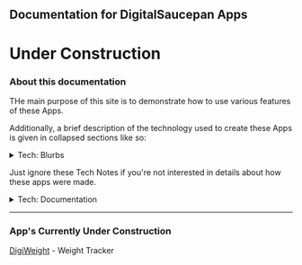 ## Documentation for DigitalSaucepan Apps

# **Under Construction**

### About this documentation
THe main purpose of this site is to demonstrate how to use various features of these Apps.  

Additionally, a brief description of the technology used to create these Apps is given in collapsed sections like so:  
<details><summary>Tech: Blurbs</summary><p>

> These technology blurbs are created using `<details><summary>` HTML tags, and should render on all modern browsers (except Microsoft Edge, but I believe that will be fixed in an upcoming update).

</p></details>

Just ignore these Tech Notes if you're not interested in details about how these apps were made.

<details><summary>Tech: Documentation</summary><p>

> This documentation is created using Markdown format and hosted at GitHub Pages.

</p></details>

---

### App's Currently Under Construction
[DigiWeight](/digiweight/readme.md) - Weight Tracker
